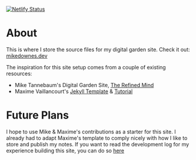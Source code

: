 [![Netlify Status](https://api.netlify.com/api/v1/badges/8624838c-2439-4b60-9bef-739a98ba278a/deploy-status)](https://app.netlify.com/sites/mikedownes-garden/deploys)


# About

This is where I store the source files for my digital garden site. 
Check it out: [mikedownes.dev](https://mikedownes.dev)

The inspiration for this site setup comes from a couple of existing resources:

* Mike Tannebaum's Digital Garden Site, [The Refined Mind](https://refinedmind.co/)
* Maxime Vaillancourt's [Jekyll Template](https://github.com/maximevaillancourt/digital-garden-jekyll-template) & [Tutorial](https://maximevaillancourt.com/blog/setting-up-your-own-digital-garden-with-jekyll)

# Future Plans

I hope to use Mike & Maxime's contributions as a starter for this site. I 
already had to adapt Maxime's template to comply nicely with how I like to 
store and publish my notes. If you want to read the development log for my
experience building this site, you can do so [here](https://www.mikedownes.dev/digital-garden-dev-setup)
